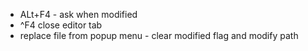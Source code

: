 * ALt+F4 - ask when modified
* ^F4 close editor tab
* replace file from popup menu - clear modified flag
and modify path